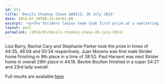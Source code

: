 ```yaml
---
id: 611
title: 'Devils Chimney Chase &#8211; 26 July 2014'
date: 2014-07-29T08:13:44+01:00
excerpt: '<p>The Striders ladies team took first prize at a sweltering Devils Chimney Chase on Saturday 26th July.</p>'
layout: post
permalink: /2014/07/devils-chimney-chase-26-july-2014/
---
```

Liza Barry, Rachel Cary and Stephanie Parker took the prize in times of 44:35, 46:04 and 50:34 respectively. Juan Moreno was first male Strider home finishing in 9th place in a time of 38:52. Paul Harsent was next Strider home in overall 29th place in 44.18. Beckie Boulton finished in a super 54:27 and 23rd lady overall.

Full results are available <a href="http://www.almostathletes.co.uk/uploads/DevilsChimney/2014/DCC_Results_2014.pdf" target="_blank" rel="nofollow">here</a>